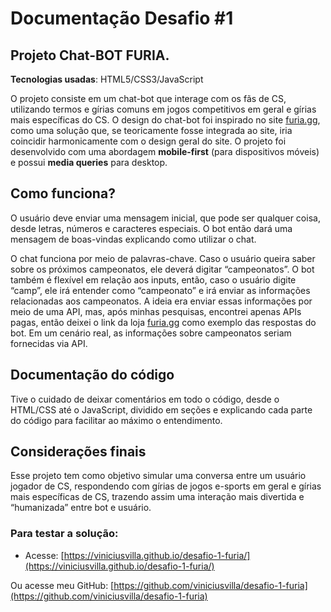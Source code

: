 # Documentação Desafio #1

## Projeto Chat-BOT FURIA.

**Tecnologias usadas**: HTML5/CSS3/JavaScript

O projeto consiste em um chat-bot que interage com os fãs de CS, utilizando termos e gírias comuns em jogos competitivos em geral e gírias mais específicas do CS. O design do chat-bot foi inspirado no site [furia.gg](http://furia.gg), como uma solução que, se teoricamente fosse integrada ao site, iria coincidir harmonicamente com o design geral do site. O projeto foi desenvolvido com uma abordagem **mobile-first** (para dispositivos móveis) e possui **media queries** para desktop.

## Como funciona?

O usuário deve enviar uma mensagem inicial, que pode ser qualquer coisa, desde letras, números e caracteres especiais. O bot então dará uma mensagem de boas-vindas explicando como utilizar o chat.

O chat funciona por meio de palavras-chave. Caso o usuário queira saber sobre os próximos campeonatos, ele deverá digitar “campeonatos”. O bot também é flexível em relação aos inputs, então, caso o usuário digite “camp”, ele irá entender como “campeonato” e irá enviar as informações relacionadas aos campeonatos. A ideia era enviar essas informações por meio de uma API, mas, após minhas pesquisas, encontrei apenas APIs pagas, então deixei o link da loja [furia.gg](http://furia.gg) como exemplo das respostas do bot. Em um cenário real, as informações sobre campeonatos seriam fornecidas via API.

## Documentação do código

Tive o cuidado de deixar comentários em todo o código, desde o HTML/CSS até o JavaScript, dividido em seções e explicando cada parte do código para facilitar ao máximo o entendimento.

## Considerações finais

Esse projeto tem como objetivo simular uma conversa entre um usuário jogador de CS, respondendo com gírias de jogos e-sports em geral e gírias mais específicas de CS, trazendo assim uma interação mais divertida e “humanizada” entre bot e usuário.

### Para testar a solução:

- Acesse: [https://viniciusvilla.github.io/desafio-1-furia/](https://viniciusvilla.github.io/desafio-1-furia/)

Ou acesse meu GitHub: [https://github.com/viniciusvilla/desafio-1-furia](https://github.com/viniciusvilla/desafio-1-furia)
